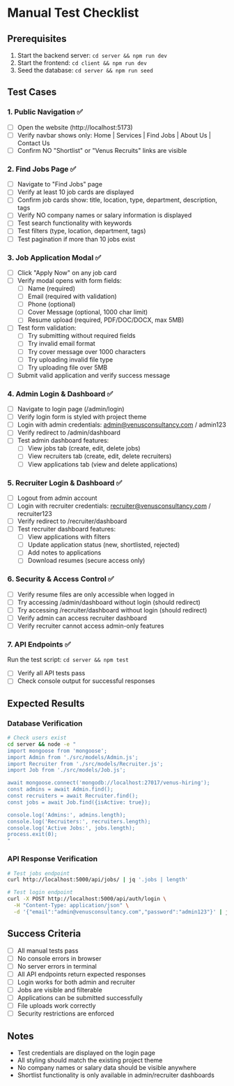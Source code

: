 # Manual Test Checklist

## Prerequisites
1. Start the backend server: `cd server && npm run dev`
2. Start the frontend: `cd client && npm run dev`
3. Seed the database: `cd server && npm run seed`

## Test Cases

### 1. Public Navigation ✅
- [ ] Open the website (http://localhost:5173)
- [ ] Verify navbar shows only: Home | Services | Find Jobs | About Us | Contact Us
- [ ] Confirm NO "Shortlist" or "Venus Recruits" links are visible

### 2. Find Jobs Page ✅
- [ ] Navigate to "Find Jobs" page
- [ ] Verify at least 10 job cards are displayed
- [ ] Confirm job cards show: title, location, type, department, description, tags
- [ ] Verify NO company names or salary information is displayed
- [ ] Test search functionality with keywords
- [ ] Test filters (type, location, department, tags)
- [ ] Test pagination if more than 10 jobs exist

### 3. Job Application Modal ✅
- [ ] Click "Apply Now" on any job card
- [ ] Verify modal opens with form fields:
  - [ ] Name (required)
  - [ ] Email (required with validation)
  - [ ] Phone (optional)
  - [ ] Cover Message (optional, 1000 char limit)
  - [ ] Resume upload (required, PDF/DOC/DOCX, max 5MB)
- [ ] Test form validation:
  - [ ] Try submitting without required fields
  - [ ] Try invalid email format
  - [ ] Try cover message over 1000 characters
  - [ ] Try uploading invalid file type
  - [ ] Try uploading file over 5MB
- [ ] Submit valid application and verify success message

### 4. Admin Login & Dashboard ✅
- [ ] Navigate to login page (/admin/login)
- [ ] Verify login form is styled with project theme
- [ ] Login with admin credentials: admin@venusconsultancy.com / admin123
- [ ] Verify redirect to /admin/dashboard
- [ ] Test admin dashboard features:
  - [ ] View jobs tab (create, edit, delete jobs)
  - [ ] View recruiters tab (create, edit, delete recruiters)
  - [ ] View applications tab (view and delete applications)

### 5. Recruiter Login & Dashboard ✅
- [ ] Logout from admin account
- [ ] Login with recruiter credentials: recruiter@venusconsultancy.com / recruiter123
- [ ] Verify redirect to /recruiter/dashboard
- [ ] Test recruiter dashboard features:
  - [ ] View applications with filters
  - [ ] Update application status (new, shortlisted, rejected)
  - [ ] Add notes to applications
  - [ ] Download resumes (secure access only)

### 6. Security & Access Control ✅
- [ ] Verify resume files are only accessible when logged in
- [ ] Try accessing /admin/dashboard without login (should redirect)
- [ ] Try accessing /recruiter/dashboard without login (should redirect)
- [ ] Verify admin can access recruiter dashboard
- [ ] Verify recruiter cannot access admin-only features

### 7. API Endpoints ✅
Run the test script: `cd server && npm test`
- [ ] Verify all API tests pass
- [ ] Check console output for successful responses

## Expected Results

### Database Verification
```bash
# Check users exist
cd server && node -e "
import mongoose from 'mongoose';
import Admin from './src/models/Admin.js';
import Recruiter from './src/models/Recruiter.js';
import Job from './src/models/Job.js';

await mongoose.connect('mongodb://localhost:27017/venus-hiring');
const admins = await Admin.find();
const recruiters = await Recruiter.find();
const jobs = await Job.find({isActive: true});

console.log('Admins:', admins.length);
console.log('Recruiters:', recruiters.length);
console.log('Active Jobs:', jobs.length);
process.exit(0);
"
```

### API Response Verification
```bash
# Test jobs endpoint
curl http://localhost:5000/api/jobs/ | jq '.jobs | length'

# Test login endpoint
curl -X POST http://localhost:5000/api/auth/login \
  -H "Content-Type: application/json" \
  -d '{"email":"admin@venusconsultancy.com","password":"admin123"}' | jq '.user.role'
```

## Success Criteria
- [ ] All manual tests pass
- [ ] No console errors in browser
- [ ] No server errors in terminal
- [ ] All API endpoints return expected responses
- [ ] Login works for both admin and recruiter
- [ ] Jobs are visible and filterable
- [ ] Applications can be submitted successfully
- [ ] File uploads work correctly
- [ ] Security restrictions are enforced

## Notes
- Test credentials are displayed on the login page
- All styling should match the existing project theme
- No company names or salary data should be visible anywhere
- Shortlist functionality is only available in admin/recruiter dashboards
